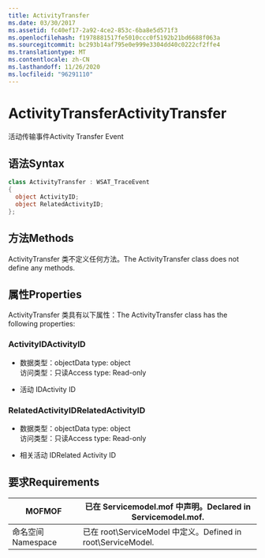 ```yaml
---
title: ActivityTransfer
ms.date: 03/30/2017
ms.assetid: fc40ef17-2a92-4ce2-853c-6ba8e5d571f3
ms.openlocfilehash: f1978881517fe5010ccc0f5192b21bd6688f063a
ms.sourcegitcommit: bc293b14af795e0e999e3304dd40c0222cf2ffe4
ms.translationtype: MT
ms.contentlocale: zh-CN
ms.lasthandoff: 11/26/2020
ms.locfileid: "96291110"
---
```

# <a name="activitytransfer"></a><span data-ttu-id="b30a8-102">ActivityTransfer</span><span class="sxs-lookup"><span data-stu-id="b30a8-102">ActivityTransfer</span></span>

<span data-ttu-id="b30a8-103">活动传输事件</span><span class="sxs-lookup"><span data-stu-id="b30a8-103">Activity Transfer Event</span></span>  
  
## <a name="syntax"></a><span data-ttu-id="b30a8-104">语法</span><span class="sxs-lookup"><span data-stu-id="b30a8-104">Syntax</span></span>  
  
```csharp
class ActivityTransfer : WSAT_TraceEvent  
{  
  object ActivityID;  
  object RelatedActivityID;  
};  
```  
  
## <a name="methods"></a><span data-ttu-id="b30a8-105">方法</span><span class="sxs-lookup"><span data-stu-id="b30a8-105">Methods</span></span>  

 <span data-ttu-id="b30a8-106">ActivityTransfer 类不定义任何方法。</span><span class="sxs-lookup"><span data-stu-id="b30a8-106">The ActivityTransfer class does not define any methods.</span></span>  
  
## <a name="properties"></a><span data-ttu-id="b30a8-107">属性</span><span class="sxs-lookup"><span data-stu-id="b30a8-107">Properties</span></span>  

 <span data-ttu-id="b30a8-108">ActivityTransfer 类具有以下属性：</span><span class="sxs-lookup"><span data-stu-id="b30a8-108">The ActivityTransfer class has the following properties:</span></span>  
  
### <a name="activityid"></a><span data-ttu-id="b30a8-109">ActivityID</span><span class="sxs-lookup"><span data-stu-id="b30a8-109">ActivityID</span></span>  
  
- <span data-ttu-id="b30a8-110">数据类型：object</span><span class="sxs-lookup"><span data-stu-id="b30a8-110">Data type: object</span></span>  
    <span data-ttu-id="b30a8-111">访问类型：只读</span><span class="sxs-lookup"><span data-stu-id="b30a8-111">Access type: Read-only</span></span>  
  
- <span data-ttu-id="b30a8-112">活动 ID</span><span class="sxs-lookup"><span data-stu-id="b30a8-112">Activity ID</span></span>  
  
### <a name="relatedactivityid"></a><span data-ttu-id="b30a8-113">RelatedActivityID</span><span class="sxs-lookup"><span data-stu-id="b30a8-113">RelatedActivityID</span></span>  
  
- <span data-ttu-id="b30a8-114">数据类型：object</span><span class="sxs-lookup"><span data-stu-id="b30a8-114">Data type: object</span></span>  
    <span data-ttu-id="b30a8-115">访问类型：只读</span><span class="sxs-lookup"><span data-stu-id="b30a8-115">Access type: Read-only</span></span>  
  
- <span data-ttu-id="b30a8-116">相关活动 ID</span><span class="sxs-lookup"><span data-stu-id="b30a8-116">Related Activity ID</span></span>  
  
## <a name="requirements"></a><span data-ttu-id="b30a8-117">要求</span><span class="sxs-lookup"><span data-stu-id="b30a8-117">Requirements</span></span>  
  
|<span data-ttu-id="b30a8-118">MOF</span><span class="sxs-lookup"><span data-stu-id="b30a8-118">MOF</span></span>|<span data-ttu-id="b30a8-119">已在 Servicemodel.mof 中声明。</span><span class="sxs-lookup"><span data-stu-id="b30a8-119">Declared in Servicemodel.mof.</span></span>|  
|---------|-----------------------------------|  
|<span data-ttu-id="b30a8-120">命名空间</span><span class="sxs-lookup"><span data-stu-id="b30a8-120">Namespace</span></span>|<span data-ttu-id="b30a8-121">已在 root\ServiceModel 中定义。</span><span class="sxs-lookup"><span data-stu-id="b30a8-121">Defined in root\ServiceModel.</span></span>|
